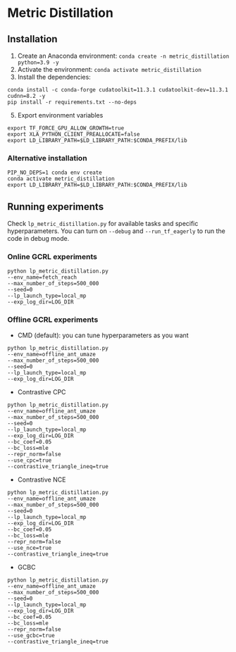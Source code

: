 # Metric Distillation

## Installation

1. Create an Anaconda environment: `conda create -n metric_distillation python=3.9 -y`
2. Activate the environment: `conda activate metric_distillation`
3. Install the dependencies:
```
conda install -c conda-forge cudatoolkit=11.3.1 cudatoolkit-dev=11.3.1 cudnn=8.2 -y
pip install -r requirements.txt --no-deps
```
5. Export environment variables
```
export TF_FORCE_GPU_ALLOW_GROWTH=true
export XLA_PYTHON_CLIENT_PREALLOCATE=false
export LD_LIBRARY_PATH=$LD_LIBRARY_PATH:$CONDA_PREFIX/lib
```


### Alternative installation

```
PIP_NO_DEPS=1 conda env create
conda activate metric_distillation
export LD_LIBRARY_PATH=$LD_LIBRARY_PATH:$CONDA_PREFIX/lib
```



## Running experiments

Check `lp_metric_distillation.py` for available tasks and specific hyperparameters. You can turn on `--debug` and `--run_tf_eagerly` to run the code in debug mode.

### Online GCRL experiments

```
python lp_metric_distillation.py 
--env_name=fetch_reach
--max_number_of_steps=500_000
--seed=0
--lp_launch_type=local_mp
--exp_log_dir=LOG_DIR
```

### Offline GCRL experiments

- CMD (default): you can tune hyperparameters as you want

```
python lp_metric_distillation.py 
--env_name=offline_ant_umaze
--max_number_of_steps=500_000
--seed=0
--lp_launch_type=local_mp
--exp_log_dir=LOG_DIR
```

- Contrastive CPC

```
python lp_metric_distillation.py 
--env_name=offline_ant_umaze
--max_number_of_steps=500_000
--seed=0
--lp_launch_type=local_mp
--exp_log_dir=LOG_DIR
--bc_coef=0.05
--bc_loss=mle
--repr_norm=false
--use_cpc=true
--contrastive_triangle_ineq=true
```

- Contrastive NCE

```
python lp_metric_distillation.py 
--env_name=offline_ant_umaze
--max_number_of_steps=500_000
--seed=0
--lp_launch_type=local_mp
--exp_log_dir=LOG_DIR
--bc_coef=0.05
--bc_loss=mle
--repr_norm=false
--use_nce=true
--contrastive_triangle_ineq=true
```

- GCBC


```
python lp_metric_distillation.py 
--env_name=offline_ant_umaze
--max_number_of_steps=500_000
--seed=0
--lp_launch_type=local_mp
--exp_log_dir=LOG_DIR
--bc_coef=0.05
--bc_loss=mle
--repr_norm=false
--use_gcbc=true
--contrastive_triangle_ineq=true
```
